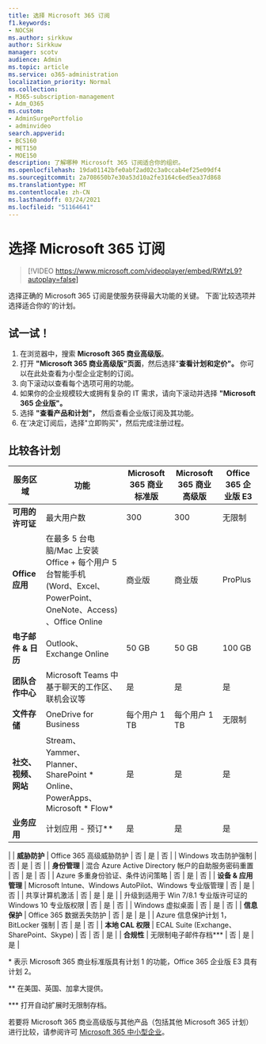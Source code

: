 ```yaml
---
title: 选择 Microsoft 365 订阅
f1.keywords:
- NOCSH
ms.author: sirkkuw
author: Sirkkuw
manager: scotv
audience: Admin
ms.topic: article
ms.service: o365-administration
localization_priority: Normal
ms.collection:
- M365-subscription-management
- Adm_O365
ms.custom:
- AdminSurgePortfolio
- adminvideo
search.appverid:
- BCS160
- MET150
- MOE150
description: 了解哪种 Microsoft 365 订阅适合你的组织。
ms.openlocfilehash: 19da01142bfe0abf2ad02c3a0ccab4ef25e09df4
ms.sourcegitcommit: 2a708650b7e30a53d10a2fe3164c6ed5ea37d868
ms.translationtype: MT
ms.contentlocale: zh-CN
ms.lasthandoff: 03/24/2021
ms.locfileid: "51164641"
---
```

# <a name="choose-a-microsoft-365-subscription"></a>选择 Microsoft 365 订阅

> [!VIDEO https://www.microsoft.com/videoplayer/embed/RWfzL9?autoplay=false]

选择正确的 Microsoft 365 订阅是使服务获得最大功能的关键。 下面&#39;比较选项并选择适合你的&#39;的计划。

## <a name="try-it"></a>试一试！

1. 在浏览器中，搜索  **Microsoft 365 商业高级版**。
2. 打开 **"Microsoft 365 商业高级版"页面**，然后选择"**查看计划和定价"。** 你可以在此处查看为小型企业定制的订阅。
3. 向下滚动以查看每个选项可用的功能。
4. 如果你的企业规模较大或拥有复杂的 IT 需求，请向下滚动并选择 **"Microsoft 365 企业版"。**
5. 选择  **"查看产品和计划"，** 然后查看企业版订阅及其功能。
6. 在&#39;决定订阅后，选择"立即购买"，然后完成注册过程。

## <a name="compare-plans"></a>比较各计划

| **服务区域** | **功能** | **Microsoft 365 商业标准版** | **Microsoft 365 商业高级版** | **Office 365 企业版 E3** |
| --- | --- | --- | --- | --- |
| **可用的许可证** | 最大用户数 | 300 | 300 | 无限制 |
| **Office 应用** | 在最多 5 台电脑/Mac 上安装 Office + 每个用户 5 台智能手机 (Word、Excel、PowerPoint、OneNote、Access) 、Office Online | 商业版 | 商业版 | ProPlus |
| **电子邮件 &amp; 日历** | Outlook、Exchange Online | 50 GB | 50 GB | 100 GB |
| **团队合作中心** | Microsoft Teams 中基于聊天的工作区、联机会议等 | 是 | 是 | 是 |
| **文件存储** | OneDrive for Business | 每个用户 1 TB | 每个用户 1 TB | 无限制 |
| **社交、视频、网站** | Stream、Yammer、Planner、SharePoint \* Online、PowerApps、Microsoft \* Flow\* | 是 | 是 | 是 |
| **业务应用** | 计划应用 - 预订\*\* | 是 | 是 | 是 |
|
| **威胁防护** | Office 365 高级威胁防护 | 否 | 是 | 否 |
 | Windows 攻击防护强制 | 否 | 是 | 否 |
| **身份管理** | 混合 Azure Active Directory 帐户的自助服务密码重置 | 否 | 是 | 否 |
 | Azure 多重身份验证、条件访问策略 | 否 | 是 | 否 |
| **设备 &amp; 应用管理** | Microsoft Intune、Windows AutoPilot、Windows 专业版管理 | 否 | 是 | 否 |
 | 共享计算机激活 | 否 | 是 | 是 |
 | 升级到适用于 Win 7/8.1 专业版许可证的 Windows 10 专业版权限 | 否 | 是 | 否 |
 | Windows 虚拟桌面 | 否 | 是 | 否 |
| **信息保护** | Office 365 数据丢失防护 | 否 | 是 | 是 |
 | Azure 信息保护计划 1，BitLocker 强制 | 否 | 是 | 否 |
| **本地 CAL 权限** | ECAL Suite (Exchange、SharePoint、Skype)  | 否 | 否 | 是 |
| **合规性** | 无限制电子邮件存档\*\*\* | 否 | 是 | 是 |

\* 表示 Microsoft 365 商业标准版具有计划 1 的功能，Office 365 企业版 E3 具有计划 2。

\*\* 在美国、英国、加拿大提供。

\*\*\* 打开自动扩展时无限制存档。

若要将 Microsoft 365 商业高级版与其他产品（包括其他 Microsoft 365 计划）进行比较，请参阅许可 [Microsoft 365 中小型企业](/office365/servicedescriptions/microsoft-365-service-descriptions/licensing-microsoft-365-in-smb)。
